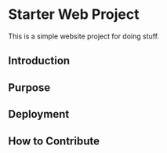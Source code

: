 # Starter Web Project 

This is a simple website project for doing stuff.

## Introduction

## Purpose

## Deployment

## How to Contribute

